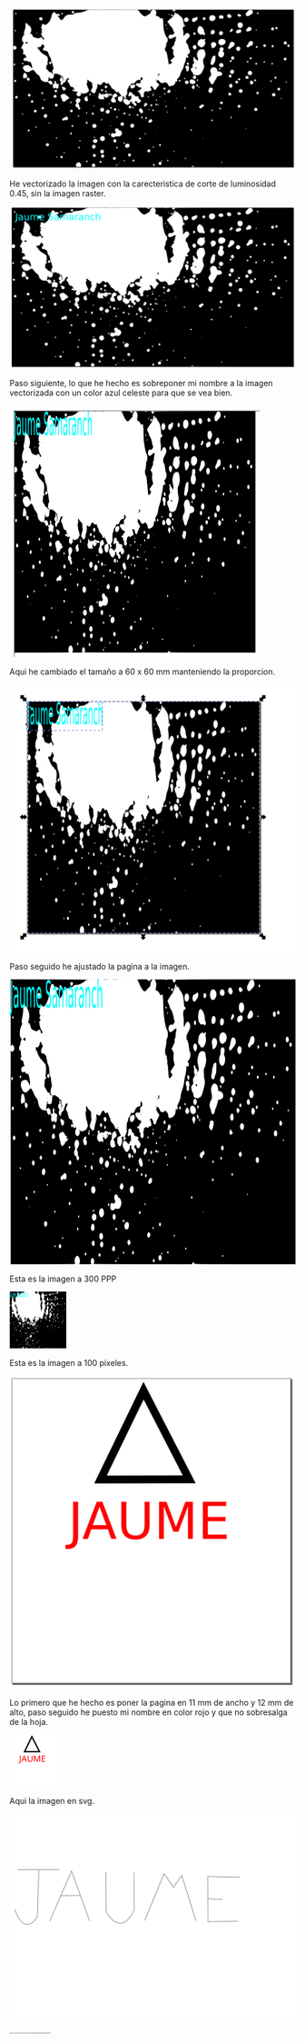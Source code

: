 ![](https://github.com/Jsamapro/Soldadura-y-diseno/blob/main/imagen%20examen%20de%20mierdaaaaaaaaaaaaaa.png)

He vectorizado la imagen con la carecteristica de corte de luminosidad 0.45, sin la imagen raster.

![](https://github.com/Jsamapro/Soldadura-y-diseno/blob/main/imagen%20con%20nombre%20examen%20mielda.png)

Paso siguiente, lo que he hecho es sobreponer mi nombre a la imagen vectorizada con un color azul celeste para que se vea bien.

![](https://github.com/Jsamapro/Soldadura-y-diseno/blob/main/imagen%2060%20x%2060.png)

Aqui he cambiado el tamaño a 60 x 60 mm manteniendo la proporcion.

![](https://github.com/Jsamapro/Soldadura-y-diseno/blob/main/imagen%20con%20pagina%20ajustada.png)

Paso seguido he ajustado la pagina a la imagen.

![](https://github.com/Jsamapro/Soldadura-y-diseno/blob/main/imagen%20en%20png.png)

Esta es la imagen a 300 PPP

![](https://github.com/Jsamapro/Soldadura-y-diseno/blob/main/imagen%20en%20png%20100%20pixeles.png)

Esta es la imagen a 100 pixeles.

![](https://github.com/Jsamapro/Soldadura-y-diseno/blob/main/problema%202.png)

Lo primero que he hecho es poner la pagina en 11 mm de ancho y 12 mm de alto, paso seguido he puesto mi nombre en color rojo y que no sobresalga de la hoja.

![](https://github.com/Jsamapro/Soldadura-y-diseno/blob/main/probelam%202%20SVG.svg)

Aqui la imagen en svg.

![](https://github.com/Jsamapro/Soldadura-y-diseno/blob/main/problema%203.svg)



![](https://github.com/Jsamapro/Soldadura-y-diseno/blob/main/problema%203.png)


